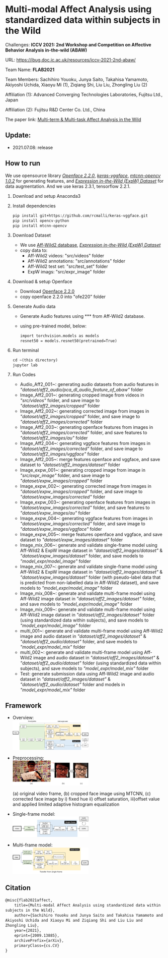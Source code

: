 # Multi-modal Affect Analysis using standardized data within subjects in the Wild 

Challenges: **ICCV 2021: 2nd Workshop and Competition on Affective Behavior Analysis in-the-wild (ABAW)**

URL: https://ibug.doc.ic.ac.uk/resources/iccv-2021-2nd-abaw/

Team Name: **FLAB2021**

Team Members: Sachihiro Youoku, Junya Saito, Takahisa Yamamoto, Akiyoshi Uchida, Xiaoyu Mi (1), Ziqiang Shi, Liu Liu, Zhongling Liu (2)

Affiliation (1): Advanced Converging Technologies Laboratories, Fujitsu Ltd., Japan

Affiliation (2): Fujitsu R&D Center Co. Ltd., China

The paper link: [Multi-term \& Multi-task Affect Analysis in the Wild](https://arxiv.org/pdf/2009.13885.pdf)

## Update:

- 2021.07.08: release

## How to run

 We use opensource library [*Openface 2.2.0*](https://github.com/TadasBaltrusaitis/OpenFace), [*keras-vggface*](https://github.com/rcmalli/keras-vggface), [*mtcnn-opencv 1.0.2*](https://pypi.org/project/mtcnn-opencv/) for generating features, and [*Expression in-the-Wild (ExpW) Dataset*](http://mmlab.ie.cuhk.edu.hk/projects/socialrelation/index.html) for data augmentation. And we use keras 2.3.1, tensorflow 2.2.1.

1. Download and setup Anaconda3

2. Install dependencies

   ```
   pip install git+https://github.com/rcmalli/keras-vggface.git
   pip install opencv-python
   pip install mtcnn-opencv
   ```

3. Download Dataset

   - We use [Aff-Wild2 database](https://ibug.doc.ic.ac.uk/resources/aff-wild2/), [*Expression in-the-Wild (ExpW) Dataset*](http://mmlab.ie.cuhk.edu.hk/projects/socialrelation/index.html)
   - copy data to:
     - Aff-Wild2 videos: "src/videos" folder
     - Aff-Wild2 annotations: "src/annotations" folder
     - Aff-Wild2 test set: "src/test_set" folder
     - ExpW imags: "src/expr_image" folder

4. Download & setup Openface
   - Download [Openface 2.2.0](https://github.com/TadasBaltrusaitis/OpenFace)
   - copy openface 2.2.0 into "ofe220" folder
   
6. Generate Audio data
   - Generate Audio features using *** from Aff-Wild2 database.

   - using pre-trained model, below:

     ```
     import torchvision.models as models
     resnet50 = models.resnet50(pretrained=True)
     ```

     
   
8. Run terminal
   ```
   cd ~(this directory)
   jupyter lab
   ```

9. Run Codes
   - Audio_Aff2_001~: generating audio datasets from audio features in *"dataset/aff2_audio/pca_dl_audio_feature_of_abaw"* folder
   - Image_Aff2_001~: generating cropped image from videos in *"src/videos"* folder, and save image to *"dataset/aff2_images/cropped"* folder
   - Image_Aff2_002~: generating corrected image from images in *"dataset/aff2_images/cropped"* folder, and save image to *"dataset/aff2_images/corrected"* folder
   - Image_Aff2_003~: generating openface features from images in *"dataset/aff2_images/corrected"* folder, and save features to *"dataset/aff2_images/au"* folder
   - Image_Aff2_004~: generating vggface features from images in *"dataset/aff2_images/corrected"* folder, and save image to *"dataset/aff2_images/vggface"* folder
   - Image_Aff2_005~: merge features openface and vggface, and save dataset to *"dataset/aff2_images/dataset"* folder
   - Image_expw_001~: generating cropped image from image in *"src/expr_image"* folder, and save image to *"dataset/expw_images/cropped"* folder
   - Image_expw_002~: generating corrected image from images in *"dataset/expw_images/cropped"* folder, and save image to *"dataset/expw_images/corrected"* folder
   - Image_expw_003~: generating openface features from images in *"dataset/expw_images/corrected"* folder, and save features to *"dataset/expw_images/au"* folder
   - Image_expw_004~: generating vggface features from images in *"dataset/expw_images/corrected"* folder, and save image to *"dataset/expw_images/vggface"* folder
   - Image_expw_005~: merge features openface and vggface, and save dataset to *"dataset/expw_images/dataset"* folder
   - Image_mix_006~: generate and validate single-frame model using Aff-Wild2 & ExpW image dataset in  *"dataset/aff2_images/dataset"*  & *"dataset/expw_images/dataset"* folder, and save models to *"model_expr/model_image"* folder
   - Image_mix_007~: generate and validate single-frame model using Aff-Wild2 & ExpW image dataset in  *"dataset/aff2_images/dataset"*  & *"dataset/expw_images/dataset"* folder (with pseudo-label data that is predicted from non-labelled data in Aff-Wild2 dataset), and save models to *"model_expr/model_image"* folder
   - Image_mix_008~: generate and validate multi-frame model using Aff-Wild2 image dataset in  *"dataset/aff2_images/dataset"*   folder, and save models to *"model_expr/model_image"* folder
   - Image_mix_009~: generate and validate multi-frame model using Aff-Wild2 image dataset in  *"dataset/aff2_images/dataset"*   folder (using standardized data within subjects),  and save models to *"model_expr/model_image"* folder
   - multi_001~: generate and validate multi-frame model using Aff-Wild2 image and audio dataset in  *"dataset/aff2_images/dataset"*  & *"dataset/aff2_audio/dataset"* folder, and save models to *"model_expr/model_mix"* folder
   - multi_002~: generate and validate multi-frame model using Aff-Wild2 image and audio dataset in  *"dataset/aff2_images/dataset"*  & *"dataset/aff2_audio/dataset"* folder (using standardized data within subjects), and save models to *"model_expr/model_mix"* folder
   - Test: generate submission data using Aff-Wild2 image and audio dataset in  *"dataset/aff2_images/dataset"*  & *"dataset/aff2_audio/dataset"* folder and models in *"model_expr/model_mix"* folder

## Framework
  - Overview: <br>
     <img src="overview.png" width=50%>
  - Preprocessing: <br>
     <img src="pre_processing.png" width=50%>
     
     (a) original video frame, (b) cropped face image using MTCNN, (c) corrected face image by i) fixed hue ii) offset saturation, iii)offset value and applied limited adaptive histogram equalization

  - Single-frame model: <br>
     <img src="single_frame.png" width=50%>
  - Multi-frame model: <br>
     <img src="multi_frame.png" width=50%>

## Citation

```
@misc{flab2021affect,
    title={Multi-modal Affect Analysis using standardized data within subjects in the Wild},
    author={Sachihiro Youoku and Junya Saito and Takahisa Yamamoto and Akiyoshi Uchida and Xiaoyu Mi and Ziqiang Shi and Liu Liu and Zhongling Liu},
    year={2021},
    eprint={2009.13885},
    archivePrefix={arXiv},
    primaryClass={cs.CV}
}
```
